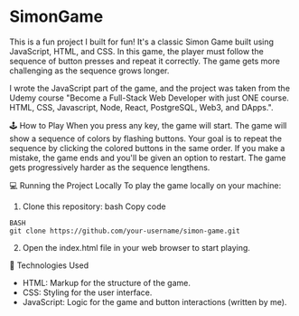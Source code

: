 # SimonGame
This is a fun project I built for fun! It's a classic Simon Game built using JavaScript, HTML, and CSS. In this game, the player must follow the sequence of button presses and repeat it correctly. The game gets more challenging as the sequence grows longer.

I wrote the JavaScript part of the game, and the project was taken from the Udemy course "Become a Full-Stack Web Developer with just ONE course. HTML, CSS, Javascript, Node, React, PostgreSQL, Web3, and DApps.".

🕹️ How to Play
When you press any key, the game will start.
The game will show a sequence of colors by flashing buttons.
Your goal is to repeat the sequence by clicking the colored buttons in the same order.
If you make a mistake, the game ends and you'll be given an option to restart.
The game gets progressively harder as the sequence lengthens.

💻 Running the Project Locally
To play the game locally on your machine:

1. Clone this repository:
bash
Copy code
```
BASH
git clone https://github.com/your-username/simon-game.git
```
2. Open the index.html file in your web browser to start playing.

🧠 Technologies Used
- HTML: Markup for the structure of the game.
- CSS: Styling for the user interface.
- JavaScript: Logic for the game and button interactions (written by me).
